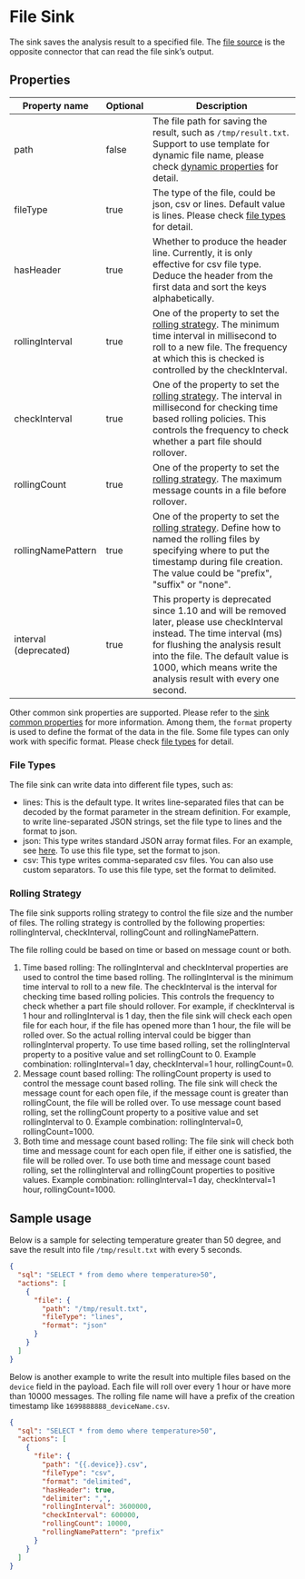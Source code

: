 # File Sink

The sink saves the analysis result to a specified file. The [file source](../../sources/builtin/file.md) is the opposite connector that can read the file sink’s output.

## Properties

| Property name         | Optional | Description                                                                                                                                                                                                                                                        |
|-----------------------|----------|--------------------------------------------------------------------------------------------------------------------------------------------------------------------------------------------------------------------------------------------------------------------|
| path                  | false    | The file path for saving the result, such as `/tmp/result.txt`. Support to use template for dynamic file name, please check [dynamic properties](../overview.md#dynamic-properties) for detail.                                                                    |
| fileType              | true     | The type of the file, could be json, csv or lines. Default value is lines. Please check [file types](#file-types) for detail.                                                                                                                                      |
| hasHeader             | true     | Whether to produce the header line. Currently, it is only effective for csv file type. Deduce the header from the first data and sort the keys alphabetically.                                                                                                     |
| rollingInterval       | true     | One of the property to set the [rolling strategy](#rolling-strategy). The minimum time interval in millisecond to roll to a new file. The frequency at which this is checked is controlled by the checkInterval.                                                   |
| checkInterval         | true     | One of the property to set the [rolling strategy](#rolling-strategy). The interval in millisecond for checking time based rolling policies. This controls the frequency to check whether a part file should rollover.                                              |
| rollingCount          | true     | One of the property to set the [rolling strategy](#rolling-strategy). The maximum message counts in a file before rollover.                                                                                                                                        |
| rollingNamePattern    | true     | One of the property to set the [rolling strategy](#rolling-strategy). Define how to named the rolling files by specifying where to put the timestamp during file creation. The value could be "prefix", "suffix" or "none".                                        |
| interval (deprecated) | true     | This property is deprecated since 1.10 and will be removed later, please use checkInterval instead. The time interval (ms) for flushing the analysis result into the file. The default value is 1000, which means write the analysis result with every one second. |

Other common sink properties are supported. Please refer to the [sink common properties](../overview.md#common-properties) for more information.
Among them, the `format` property is used to define the format of the data in the file. Some file types can only work with specific format. Please check [file types](#file-types) for detail.

### File Types

The file sink can write data into different file types, such as:

- lines: This is the default type. It writes line-separated files that can be decoded by the format parameter in the stream definition. For example, to write line-separated JSON strings, set the file type to lines and the format to json.
- json: This type writes standard JSON array format files. For an example, see [here](https://github.com/lf-edge/ekuiper/tree/master/internal/topo/source/test/test.json). To use this file type, set the format to json.
- csv: This type writes comma-separated csv files. You can also use custom separators. To use this file type, set the format to delimited.

### Rolling Strategy

The file sink supports rolling strategy to control the file size and the number of files. The rolling strategy is controlled by the following properties: rollingInterval, checkInterval, rollingCount and rollingNamePattern.

The file rolling could be based on time or based on message count or both.

1. Time based rolling: The rollingInterval and checkInterval properties are used to control the time based rolling. The rollingInterval is the minimum time interval to roll to a new file. The checkInterval is the interval for checking time based rolling policies. This controls the frequency to check whether a part file should rollover. For example, if checkInterval is 1 hour and rollingInterval is 1 day, then the file sink will check each open file for each hour, if the file has opened more than 1 hour, the file will be rolled over. So the actual rolling interval could be bigger than rollingInterval property. To use time based rolling, set the rollingInterval property to a positive value and set rollingCount to 0. Example combination: rollingInterval=1 day, checkInterval=1 hour, rollingCount=0.
2. Message count based rolling: The rollingCount property is used to control the message count based rolling. The file sink will check the message count for each open file, if the message count is greater than rollingCount, the file will be rolled over. To use message count based rolling, set the rollingCount property to a positive value and set rollingInterval to 0. Example combination: rollingInterval=0, rollingCount=1000.
3. Both time and message count based rolling: The file sink will check both time and message count for each open file, if either one is satisfied, the file will be rolled over. To use both time and message count based rolling, set the rollingInterval and rollingCount properties to positive values. Example combination: rollingInterval=1 day, checkInterval=1 hour, rollingCount=1000.


## Sample usage

Below is a sample for selecting temperature greater than 50 degree, and save the result into file `/tmp/result.txt` with every 5 seconds.

```json
{
  "sql": "SELECT * from demo where temperature>50",
  "actions": [
    {
      "file": {
        "path": "/tmp/result.txt",
        "fileType": "lines",
        "format": "json"
      }
    }
  ]
}
```

Below is another example to write the result into multiple files based on the `device` field in the payload. Each file will roll over every 1 hour or have more than 10000 messages. The rolling file name will have a prefix of the creation timestamp like `1699888888_deviceName.csv`.

```json
{
  "sql": "SELECT * from demo where temperature>50",
  "actions": [
    {
      "file": {
        "path": "{{.device}}.csv",
        "fileType": "csv",
        "format": "delimited",
        "hasHeader": true,
        "delimiter": ",",
        "rollingInterval": 3600000,
        "checkInterval": 600000,
        "rollingCount": 10000,
        "rollingNamePattern": "prefix"
      }
    }
  ]
}
```
